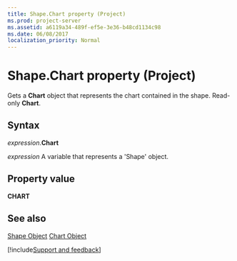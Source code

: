 ```yaml
---
title: Shape.Chart property (Project)
ms.prod: project-server
ms.assetid: a6119a34-489f-ef5e-3e36-b48cd1134c98
ms.date: 06/08/2017
localization_priority: Normal
---
```



# Shape.Chart property (Project)
Gets a  **Chart** object that represents the chart contained in the shape. Read-only **Chart**.

## Syntax

_expression_.**Chart**

 _expression_ A variable that represents a 'Shape' object.


## Property value

 **CHART**


## See also


[Shape Object](Project.shape.md)
[Chart Object](Project.chart.md)

[!include[Support and feedback](~/includes/feedback-boilerplate.md)]